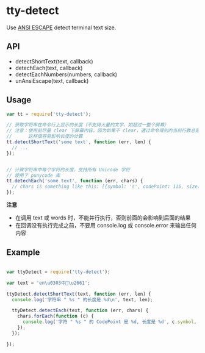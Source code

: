 # tty-detect

Use [ANSI ESCAPE](https://en.wikipedia.org/wiki/ANSI_escape_code) detect terminal text size.

## API

* detectShortText(text, callback)
* detechEach(text, callback)
* detectEachNumbers(numbers, callback)
* unAnsiEscape(text, callback)


## Usage


```js
var tt = require('tty-detect');

// 获取字符串在命令行上显示的长度（不支持大量的文字，如超过一整个屏幕）
// 注意：使用前尽量 clear 下屏幕内容，因为如果不 clear，通过命令得到的当前行数总是最后一行
//      这样很容易影响长度的计算
tt.detectShortText('some text', function (err, len) {
  // ...
});


// 计算字符串中每个字符的长度，支持所有 Unicode 字符
// 使用了 punycode 库
tt.detechEach('some text', function (err, chars) {
  // chars is something like this: [{symbol: 's', codePoint: 115, size: 1}, ...]
});

```

**注意** 

* 在调用 text 或 words 时，不能并行执行，否则前面的会影响到后面的结果
* 在回调没有执行完成之前，不要用 console.log 或 console.error 来输出任何内容


## Example


```js

var ttyDetect = require('tty-detect');

var text = 'en\u0303中💩\u2661';

ttyDetect.detectShortText(text, function (err, len) {
  console.log('字符串 " %s " 的长度是 %d\n', text, len);

  ttyDetect.detectEach(text, function (err, chars) {
    chars.forEach(function (c) {
      console.log('字符 " %s " 的 CodePoint 是 %d, 长度是 %d', c.symbol, c.number, c.size);
    });
  });

});

```



